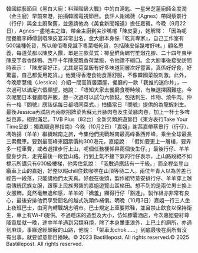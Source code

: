 韓國綜藝節目《黑白大廚：料理階級大戰》中的白湯匙、一星米芝蓮廚師金度潤（金主廚）早前來港，拍攝韓國電視節目。食評人謝嫣薇（Agnes）帶同蔡景行（行仔）與金主廚聚舊，並邀請他為《美食新聞報道》擔任嘉賓。今晚（9月22日），Agnes一盡地主之誼，帶金主廚到尖沙嘴嚐「陳皮宴」，她解釋︰「因為呢間餐廳李師傅創嘅陳皮宴非常出名，金大廚本身係『乾貨專家』，自己工作室有500幾種乾貨，所以帶佢嚟見識下粵菜嘅乾貨，包括陳皮係幾咁好味。」顧名思義，每道菜都以陳皮入饌，單是三款菜式︰椰皇鮮角螺竹笙燉花膠、二十四年東甲陳皮芋蓉香酥鴨、西甲十年陳皮飄香荷葉飯，令他讚不絕口。金大廚事後接受訪問時表示︰「陳皮宴好正，尤其是荷葉飯有好多味道同層次好豐富，真係好好食，好驚喜，自己都愛用乾貨。」他覺得香港食物食落舒服，不像韓國菜般刺激。此外，今晚廖慧儀（Jessica）介紹一間高質居酒屋，餐廳的一款「我推的迷你丼」，一次過可以滿足六個願望，她說︰「唔知大家去餐廳食嘢時候，有無選擇困難症。今次呢間日本餐廳嘅丼飯，想一次過可以試勻六款餸，包括刺生、炸物、燒牛肉。仲有一格『問號』應該係每日都唔同菜式。」拍攝當日『問號』提供的為龍蝦刺生。最後Jessica再試店內兩款招牌菜紫蘇元貝豚肉卷及生菜豚肉卷，加上一杯士多啤梨芭菲，絕對滿足。TVB Plus（82台）全新另類旅遊節目《東方表行Take Your Time呈獻︰獨嘉瞓過界指南》今晚（10月2日）「嘉姐」謝茜嘉帶蔡景行（行仔）、馮皓揚（羊羊）繼續越南之旅，今集他們挑戰越南最高峰番西邦峰，乘坐全球最長三索纜車。要到最高峰來回票價約300港元，嘉姐說︰「假如要更上一層樓，要畀多一程車費，或者選擇步行上山，呢個任務梗係畀兩個後生仔。」最後行仔、羊羊變身步兵，走完最後一段登山路。行到上氣不接下氣的行仔表示，上山路段絕不如標示所講只有600級樓梯，他索住氣說︰「我數過應該有一千級。」而全程坐登山纜車上山的嘉姐，好整以暇chill住歎咖啡在山頂等待二人。兩位年青人以為苦差已經告一段落，只能講他們太天真。好戲在後頭，製作組特意安排行仔、羊羊穿上越南傳統民族女服，跟穿上民族男裝的嘉姐遊覽山區梯田。想不到的是兩位男士換上女服飾，竟然毫無違和感，羊羊的「嬌羞」顯得行仔「豁達」。製作組亦非常有良心，最後安排他們享受聞名的越式洗頭作補償。明晚（10月3日）嘉姐一行三人坐上夜班巴士，由河內轉戰胡志明市。巴士規定上車要除鞋，並且禁止飲食以保持衛生，車上有Wi-Fi提供。不過睡床的造型及大小，仿如膠囊酒店，今次嘉姐要紆尊降貴屈就一晚，途中羊羊遇到另類麻煩，除了本身暈車浪外，上巴士的廁所，亦遇到麻煩，事緣途經顛簸的山路，他說︰「架車太chok……」到底最後在廁所有沒有出事，就要留意節目播映。© 2023 Bastillepost. All rights reserved.© 2025 Bastillepost. All rights reserved.